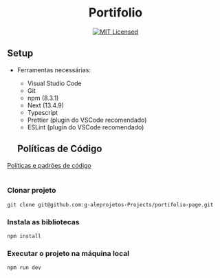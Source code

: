 <H1 align="center">Portifolio</H1>

<div align="center">

[![MIT Licensed](https://img.shields.io/badge/license-MIT-green.svg)](https://tldrlegal.com/license/mit-license)

</div>

<h2>Setup</h2>

- Ferramentas necessárias:

  - Visual Studio Code
  - Git
  - npm (8.3.1)
  - Next (13.4.9)
  - Typescript
  - Prettier (plugin do VSCode recomendado)
  - ESLint (plugin do VSCode recomendado)

  ## Políticas de Código

[Políticas e padrões de código](./docs/padroes-de-codigo.md)
</br></br>

<h3>Clonar projeto </h3>

```shell
git clone git@github.com:g-aleprojetos-Projects/portifolio-page.git
```

<h3>Instala as bibliotecas</h3>

```shell
npm install
```

<h3>Executar o projeto na máquina local</h3>

```shell
npm run dev
```
